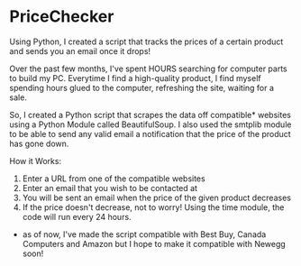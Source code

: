 # PriceChecker
Using Python, I created a script that tracks the prices of a certain product and sends you an email once it drops!

Over the past few months, I've spent HOURS searching for computer parts to build my PC. 
Everytime I find a high-quality product, I find myself spending hours glued to the computer, refreshing the site, waiting for a sale.

So, I created a Python script that scrapes the data off compatible* websites using a Python Module called BeautifulSoup.
I also used the smtplib module to be able to send any valid email a notification that the price of the product has gone down.

How it Works:
1. Enter a URL from one of the compatible websites
2. Enter an email that you wish to be contacted at 
3. You will be sent an email when the price of the given product decreases
4. If the price doesn't decrease, not to worry! Using the time module, the code will run every 24 hours.

* as of now, I've made the script compatible with Best Buy, Canada Computers and Amazon but I hope to make it compatible with Newegg soon!
